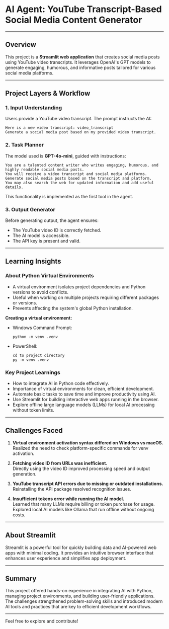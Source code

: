 

# AI Agent: YouTube Transcript-Based Social Media Content Generator

***

## Overview

This project is a **Streamlit web application** that creates social media posts using YouTube video transcripts. It leverages OpenAI's GPT models to generate engaging, humorous, and informative posts tailored for various social media platforms.

***

## Project Layers & Workflow

### 1. Input Understanding  
Users provide a YouTube video transcript. The prompt instructs the AI:  
```
Here is a new video transcript: video_transcript
Generate a social media post based on my provided video transcript.
```

### 2. Task Planner  
The model used is **GPT-4o-mini**, guided with instructions:  
```
You are a talented content writer who writes engaging, humorous, and highly readable social media posts.  
You will receive a video transcript and social media platforms.  
Generate social media posts based on the transcript and platform.  
You may also search the web for updated information and add useful details.
```

This functionality is implemented as the first tool in the agent.

### 3. Output Generator  
Before generating output, the agent ensures:  
- The YouTube video ID is correctly fetched.  
- The AI model is accessible.  
- The API key is present and valid.

***

## Learning Insights

### About Python Virtual Environments  
- A virtual environment isolates project dependencies and Python versions to avoid conflicts.  
- Useful when working on multiple projects requiring different packages or versions.  
- Prevents affecting the system's global Python installation.  

**Creating a virtual environment:**  
- Windows Command Prompt:  
  ```
  python -m venv .venv
  ```
- PowerShell:  
  ```
  cd to project directory  
  py -m venv .venv
  ```

### Key Project Learnings  
- How to integrate AI in Python code effectively.  
- Importance of virtual environments for clean, efficient development.  
- Automate basic tasks to save time and improve productivity using AI.  
- Use Streamlit for building interactive web apps running in the browser.  
- Explore offline large language models (LLMs) for local AI processing without token limits.

***

## Challenges Faced

1. **Virtual environment activation syntax differed on Windows vs macOS.**  
   Realized the need to check platform-specific commands for venv activation.

2. **Fetching video ID from URLs was inefficient.**  
   Directly using the video ID improved processing speed and output generation.

3. **YouTube transcript API errors due to missing or outdated installations.**  
   Reinstalling the API package resolved recognition issues.

4. **Insufficient tokens error while running the AI model.**  
   Learned that many LLMs require billing or token purchase for usage.  
   Explored local AI models like Ollama that run offline without ongoing costs.

***

## About Streamlit

Streamlit is a powerful tool for quickly building data and AI-powered web apps with minimal coding. It provides an intuitive browser interface that enhances user experience and simplifies app deployment.

***

## Summary

This project offered hands-on experience in integrating AI with Python, managing project environments, and building user-friendly applications. The challenges strengthened problem-solving skills and introduced modern AI tools and practices that are key to efficient development workflows.

***

Feel free to explore and contribute!








